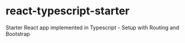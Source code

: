 # react-typescript-starter
Starter React app implemented in Typescript - Setup with Routing and Bootstrap
